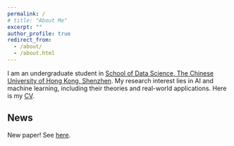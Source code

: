 ```yaml
---
permalink: /
# title: "About Me"
excerpt: ""
author_profile: true
redirect_from: 
  - /about/
  - /about.html
---
```


<p>I am an undergraduate student in <a href="https://sds.cuhk.edu.cn/en">School of Data Science, The Chinese University of Hong Kong, Shenzhen</a>. My research interest lies in AI and machine learning, including their theories and real-world applications. Here is my <a href="/files1/CV.pdf">CV</a>.</p>  

 
 

## News

New paper! See <a href="https://arxiv.org/abs/2510.02071">here</a>.


